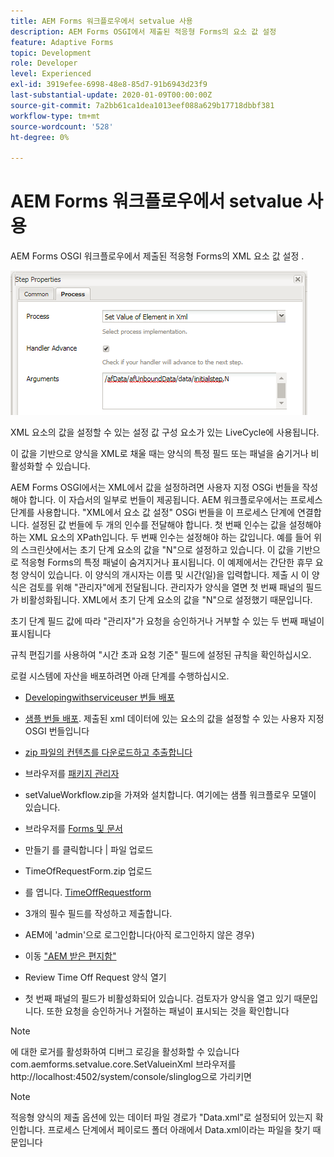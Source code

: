 ```yaml
---
title: AEM Forms 워크플로우에서 setvalue 사용
description: AEM Forms OSGI에서 제출된 적응형 Forms의 요소 값 설정
feature: Adaptive Forms
topic: Development
role: Developer
level: Experienced
exl-id: 3919efee-6998-48e8-85d7-91b6943d23f9
last-substantial-update: 2020-01-09T00:00:00Z
source-git-commit: 7a2bb61ca1dea1013eef088a629b17718dbbf381
workflow-type: tm+mt
source-wordcount: '528'
ht-degree: 0%

---
```


# AEM Forms 워크플로우에서 setvalue 사용

AEM Forms OSGI 워크플로우에서 제출된 적응형 Forms의 XML 요소 값 설정 .

![SetValue](assets/setvalue.png)

XML 요소의 값을 설정할 수 있는 설정 값 구성 요소가 있는 LiveCycle에 사용됩니다.

이 값을 기반으로 양식을 XML로 채울 때는 양식의 특정 필드 또는 패널을 숨기거나 비활성화할 수 있습니다.

AEM Forms OSGI에서는 XML에서 값을 설정하려면 사용자 지정 OSGi 번들을 작성해야 합니다. 이 자습서의 일부로 번들이 제공됩니다.
AEM 워크플로우에서는 프로세스 단계를 사용합니다. &quot;XML에서 요소 값 설정&quot; OSGi 번들을 이 프로세스 단계에 연결합니다.
설정된 값 번들에 두 개의 인수를 전달해야 합니다. 첫 번째 인수는 값을 설정해야 하는 XML 요소의 XPath입니다. 두 번째 인수는 설정해야 하는 값입니다.
예를 들어 위의 스크린샷에서는 초기 단계 요소의 값을 &quot;N&quot;으로 설정하고 있습니다.
이 값을 기반으로 적응형 Forms의 특정 패널이 숨겨지거나 표시됩니다.
이 예제에서는 간단한 휴무 요청 양식이 있습니다. 이 양식의 개시자는 이름 및 시간(일)을 입력합니다. 제출 시 이 양식은 검토를 위해 &quot;관리자&quot;에게 전달됩니다. 관리자가 양식을 열면 첫 번째 패널의 필드가 비활성화됩니다. XML에서 초기 단계 요소의 값을 &quot;N&quot;으로 설정했기 때문입니다.

초기 단계 필드 값에 따라 &quot;관리자&quot;가 요청을 승인하거나 거부할 수 있는 두 번째 패널이 표시됩니다

규칙 편집기를 사용하여 &quot;시간 초과 요청 기준&quot; 필드에 설정된 규칙을 확인하십시오.

로컬 시스템에 자산을 배포하려면 아래 단계를 수행하십시오.

* [Developingwithserviceuser 번들 배포](/help/forms/assets/common-osgi-bundles/DevelopingWithServiceUser.jar)

* [샘플 번들 배포](/help/forms/assets/common-osgi-bundles/SetValueApp.core-1.0-SNAPSHOT.jar). 제출된 xml 데이터에 있는 요소의 값을 설정할 수 있는 사용자 지정 OSGI 번들입니다

* [zip 파일의 컨텐츠를 다운로드하고 추출합니다](assets/setvalueassets.zip)
* 브라우저를 [패키지 관리자](http://localhost:4502/crx/packmgr/index.jsp)
* setValueWorkflow.zip을 가져와 설치합니다. 여기에는 샘플 워크플로우 모델이 있습니다.
* 브라우저를 [Forms 및 문서](http://localhost:4502/aem/forms.html/content/dam/formsanddocuments)
* 만들기 를 클릭합니다 | 파일 업로드
* TimeOfRequestForm.zip 업로드
* 를 엽니다. [TimeOffRequestform](http://localhost:4502/content/dam/formsanddocuments/timeoffapplication/jcr:content?wcmmode=disabled)
* 3개의 필수 필드를 작성하고 제출합니다.
* AEM에 &#39;admin&#39;으로 로그인합니다(아직 로그인하지 않은 경우)
* 이동 [&quot;AEM 받은 편지함&quot;](http://localhost:4502/aem/inbox)
* Review Time Off Request 양식 열기
* 첫 번째 패널의 필드가 비활성화되어 있습니다. 검토자가 양식을 열고 있기 때문입니다. 또한 요청을 승인하거나 거절하는 패널이 표시되는 것을 확인합니다

>[!NOTE]
>
>에 대한 로거를 활성화하여 디버그 로깅을 활성화할 수 있습니다
>com.aemforms.setvalue.core.SetValueinXml
>브라우저를 http://localhost:4502/system/console/slinglog으로 가리키면

>[!NOTE]
>
>적응형 양식의 제출 옵션에 있는 데이터 파일 경로가 &quot;Data.xml&quot;로 설정되어 있는지 확인합니다. 프로세스 단계에서 페이로드 폴더 아래에서 Data.xml이라는 파일을 찾기 때문입니다
